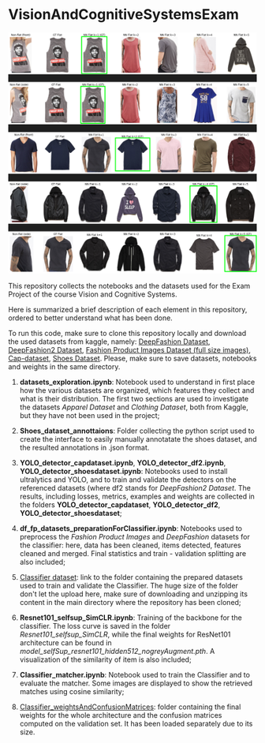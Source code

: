 # VisionAndCognitiveSystemsExam

<img src="matcher.png" alt="Matcher performance on DeepFashion dataset" width="600"/>

This repository collects the notebooks and the datasets used for the Exam Project of the course Vision and Cognitive Systems.

Here is summarized a brief description of each element in this repository, ordered to better understand what has been done.

To run this code, make sure to clone this repository locally and download the used datasets from kaggle, namely: [DeepFashion Dataset](https://www.kaggle.com/datasets/vishalbsadanand/deepfashion-1), [DeepFashion2 Dataset](https://www.kaggle.com/datasets/thusharanair/deepfashion2-original-with-dataframes), [Fashion Product Images Dataset (full size images)](https://www.kaggle.com/datasets/paramaggarwal/fashion-product-images-dataset), [Cap-dataset](https://www.kaggle.com/datasets/shivanandverma/cap-dataset), [Shoes Dataset](https://www.kaggle.com/datasets/noobyogi0100/shoe-dataset). Please, make sure to save datasets, notebooks and weights in the same directory.

1. **datasets_exploration.ipynb**: Notebook used to understand in first place how the various datasets are organized, which features they collect and what is their distribution. The first two sections are used to investigate the datasets *Apparel Dataset* and *Clothing Dataset*, both from Kaggle, but they have not been used in the project;

2. **Shoes_dataset_annottaions**: Folder collecting the python script used to create the interface to easily manually annotatate the shoes dataset, and the resulted annotations in .json format.

3. **YOLO_detector_capdataset.ipynb**, **YOLO_detector_df2.ipynb**, **YOLO_detector_shoesdataset.ipynb**: Notebooks used to install ultralytics and YOLO, and to train and validate the detectors on the referenced datasets (where df2 stands for *DeepFashion2 Dataset*. The results, including losses, metrics, examples and weights are collected in the folders **YOLO_detector_capdataset**, **YOLO_detector_df2**, **YOLO_detector_shoesdataset**;

4. **df_fp_datasets_preparationForClassifier.ipynb**: Notebooks used to preprocess the *Fashion Product Images* and *DeepFashion* datasets for the classifier: here, data has been cleaned, items detected, features cleaned and merged. Final statistics and train - validation splitting are also included;

5. [Classifier dataset](https://drive.google.com/file/d/1OldmzrcJGpiLtt9oM2yNXNh9PaoWNQSa/view?usp=sharing): link to the folder containing the prepared datasets used to train and validate the Classifier. The huge size of the folder don't let the upload here, make sure of downloading and unzipping its content in the main directory where the repository has been cloned;

6. **Resnet101_selfsup_SimCLR.ipynb**: Training of the backbone for the classifier. The loss curve is saved in the folder *Resnet101_selfsup_SimCLR*, while the final weights for ResNet101 architecture can be found in *model_selfSup_resnet101_hidden512_nogreyAugment.pth*. A visualization of the similarity of item is also included;

7. **Classifier_matcher.ipynb**: Notebook used to train the Classifier and to evaluate the matcher. Some images are displayed to show the retrieved matches using cosine similarity;

8. [Classifier_weightsAndConfusionMatrices](https://drive.google.com/file/d/1A6RhYCJP1ouUB8tJjxOKFP9s80GKf3of/view?usp=sharing): folder containing the final weights for the whole architecture and the confusion matrices computed on the validation set. It has been loaded separately due to its size. 

